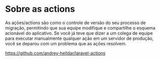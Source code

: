 # Sobre as actions

As ações/actions são como o controle de versão do seu processo de migração, permitindo que sua equipe modifique e compartilhe o esquema acionável do aplicativo. Se você já teve que dizer a um colega de equipe para executar manualmente qualquer ação em um servidor de produção, você se deparou com um problema que as ações resolvem.

https://github.com/andrey-helldar/laravel-actions

